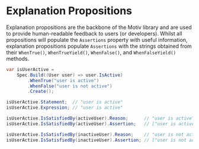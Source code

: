 # Explanation Propositions

Explanation propositions are the backbone of the Motiv library and are used to provide human-readable feedback to 
users (or developers).
Whilst all propositions will populate the `Assertions` property with useful information, explanation propositions 
populate `Assertions` with the strings obtained from their `WhenTrue()`, `WhenTrueYield()`, `WhenFalse()`, and
`WhenFalseYield()` methods.

```csharp
var isUserActive =
    Spec.Build((User user) => user.IsActive)
        .WhenTrue("user is active")
        .WhenFalse("user is not active")
        .Create();

isUserActive.Statement;  // "user is active"
isUserActive.Expression; // "user is active"

isUserActive.IsSatisfiedBy(activeUser).Reason;      // "user is active"
isUserActive.IsSatisfiedBy(activeUser).Assertion;   // ["user is active"]

isUserActive.IsSatisfiedBy(inactiveUser).Reason;    // "user is not active"
isUserActive.IsSatisfiedBy(inactiveUser).Assertion; // ["user is not active"]

```

